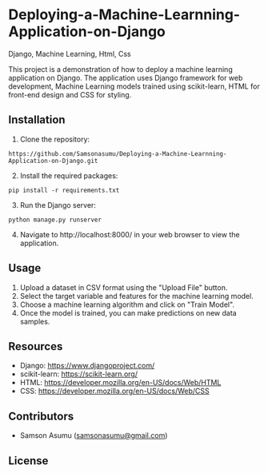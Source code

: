 # Deploying-a-Machine-Learnning-Application-on-Django
Django, Machine Learning, Html, Css
 

This project is a demonstration of how to deploy a machine learning application on Django. The application uses Django framework for web development, Machine Learning models trained using scikit-learn, HTML for front-end design and CSS for styling.

## Installation

1. Clone the repository:

```
https://github.com/Samsonasumu/Deploying-a-Machine-Learnning-Application-on-Django.git
```

2. Install the required packages:

```
pip install -r requirements.txt
```

3. Run the Django server:

```
python manage.py runserver
```

4. Navigate to http://localhost:8000/ in your web browser to view the application.

## Usage

1. Upload a dataset in CSV format using the "Upload File" button.
2. Select the target variable and features for the machine learning model.
3. Choose a machine learning algorithm and click on "Train Model".
4. Once the model is trained, you can make predictions on new data samples.

## Resources

- Django: https://www.djangoproject.com/
- scikit-learn: https://scikit-learn.org/
- HTML: https://developer.mozilla.org/en-US/docs/Web/HTML
- CSS: https://developer.mozilla.org/en-US/docs/Web/CSS

## Contributors

- Samson Asumu (samsonasumu@gmail.com)
 
## License

 
